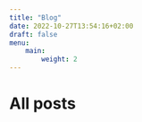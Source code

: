 ```yaml
---
title: "Blog"
date: 2022-10-27T13:54:16+02:00
draft: false
menu:
    main:
        weight: 2
---
```


# All posts
